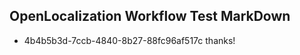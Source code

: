 ## OpenLocalization Workflow Test MarkDown
* 4b4b5b3d-7ccb-4840-8b27-88fc96af517c 
thanks!<!--HONumber=Mar16_HO4-->
